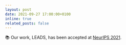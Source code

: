 ```yaml
---
layout: post
date: 2021-09-27 17:00:00+0100
inline: true
related_posts: false
---
```


📚 Our work, LEADS, has been accepted at [NeurIPS 2021](https://neurips.cc/Conferences/2021).